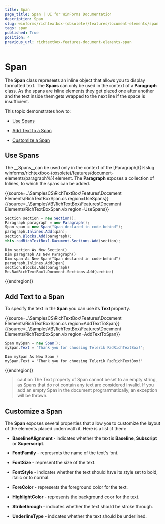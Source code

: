 ```yaml
---
title: Span
page_title: Span | UI for WinForms Documentation
description: Span
slug: winforms/richtextbox-(obsolete)/features/document-elements/span
tags: span
published: True
position: 4
previous_url: richtextbox-features-document-elements-span
---
```


# Span

The __Span__ class represents an inline object that allows you to display formatted text. The __Spans__ can only be used in the context of a __Paragraph__ class.  As the spans are inline elements they get placed one after another and the text inside them gets wrapped to the next line if the space is insufficient.

This topic demonstrates how to:

* [Use Spans](#use-spans)

* [Add Text to a Span](#add-text-to-a-span)

* [Customize a Span](#customize-a-span)

## Use Spans

The __Spans__can be used only in the context of the [Paragraph]({%slug winforms/richtextbox-(obsolete)/features/document-elements/paragraph%}) element. The __Paragraph__ exposes a collection of Inlines, to which the spans can be added.

{{source=..\SamplesCS\RichTextBox\Features\Document Elements\RichTextBoxSpan.cs region=UseSpans}} 
{{source=..\SamplesVB\RichTextBox\Features\Document Elements\RichTextBoxSpan.vb region=UseSpans}}
````C#
Section section = new Section();
Paragraph paragraph = new Paragraph();
Span span = new Span("Span declared in code-behind");
paragraph.Inlines.Add(span);
section.Blocks.Add(paragraph);
this.radRichTextBox1.Document.Sections.Add(section);

````
````VB.NET
Dim section As New Section()
Dim paragraph As New Paragraph()
Dim span As New Span("Span declared in code-behind")
paragraph.Inlines.Add(span)
section.Blocks.Add(paragraph)
Me.RadRichTextBox1.Document.Sections.Add(section)

```` 



{{endregion}}


## Add Text to a Span

To specify the text in the __Span__ you can use its __Text__ property.

{{source=..\SamplesCS\RichTextBox\Features\Document Elements\RichTextBoxSpan.cs region=AddTextToSpan}} 
{{source=..\SamplesVB\RichTextBox\Features\Document Elements\RichTextBoxSpan.vb region=AddTextToSpan}}
````C#
Span mySpan = new Span();
mySpan.Text = "Thank you for choosing Telerik RadRichTextBox!";

````
````VB.NET
Dim mySpan As New Span()
mySpan.Text = "Thank you for choosing Telerik RadRichTextBox!"

```` 



{{endregion}}

>caution The Text property of Span cannot be set to an empty string, as Spans that do not contain any text are considered invalid. If you add an empty Span in the document programmatically, an exception will be thrown.
>

## Customize a Span

The __Span__ exposes several properties that allow you to customize the layout of the elements placed underneath it. Here is a list of them:

* __BaselineAlignment__ - indicates whether the text is __Baseline__, __Subscript__ or __Superscript__.

* __FontFamily__ - represents the name of the text's font.

* __FontSize__ - represent the size of the text.

* __FontStyle__ - indicates whether the text should have its style set to bold, italic or to normal.

* __ForeColor__ - represents the foreground color for the text.

* __HighlightColor__ - represents the background color for the text.

* __Strikethrough__ - indicates whether the text should be stroke through.

* __UnderlineType__ - indicates whether the text should be underlined.